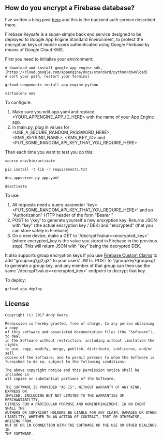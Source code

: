 ## How do you encrypt a Firebase database?

I've written a blog post [here](http://www.geero.net/2017/05/how-to-encrypt-a-google-firebase-realtime-database/) and this is the backend auth service described there.

Firebase Keysafe is a super-simple back end service designed to be deployed to Google App Engine Standard Environment, to protect the encryption keys of mobile users authenticated using Google Firebase
by means of Google Cloud KMS.

First you need to initialise your environment:

    # download and install google app engine sdk, (https://cloud.google.com/appengine/docs/standard/python/download)
    # sort your path, restart your terminal

    gcloud components install app-engine-python

    virtualenv env

To configure:

  1. Make sure you edit app.yaml and replace <YOUR_APPENGINE_APP_ID_HERE> with the name of your App Engine app.
  2. In main.py, plug in values for <USE_A_SECURE_RANDOM_PASSWORD_HERE>, <KMS_KEYRING_NAME>, <KMS_KEY_ID> and <PUT_SOME_RANDOM_API_KEY_THAT_YOU_REQUIRE_HERE>

Then each time you want to test you do this:

    source env/bin/activate

    pip install -t lib -r requirements.txt

    dev_appserver.py app.yaml

    deactivate

To use:

  1. All requests need a query parameter 'key=<PUT_SOME_RANDOM_API_KEY_THAT_YOU_REQUIRE_HERE>' and an "Authorization" HTTP header of the form "Bearer <JWT>"
  2. POST to '/key' to generate yourself a new encryption key. Returns JSON with "key" (the actual encryption key / DEK) and "encrypted" (that you can store safely in Firebase)
  3. On a new device, make a GET to '/decrypt?value=<encrypted_key>' (where encrypted_key is the value you stored in Firebase in the previous step). This will return JSON with "key" being the decrypted DEK.

It also supports group encryption keys if you use [Firebase Custom Claims](https://firebase.google.com/docs/auth/admin/custom-claims) to add "groups=g1,g2,g3" to your users' JWTs. POST to '/groupkey?group=g1' to generate a group key, and
any member of that group can then use the same '/decrypt?value=<encrypted_key>' endpoint to decrypt that key.

To deploy:

    gcloud app deploy


## License

    Copyright (c) 2017 Andy Geers.

    Permission is hereby granted, free of charge, to any person obtaining a copy
    of this software and associated documentation files (the "Software"), to deal
    in the Software without restriction, including without limitation the rights
    to use, copy, modify, merge, publish, distribute, sublicense, and/or sell
    copies of the Software, and to permit persons to whom the Software is
    furnished to do so, subject to the following conditions:

    The above copyright notice and this permission notice shall be included in
    all copies or substantial portions of the Software.

    THE SOFTWARE IS PROVIDED "AS IS", WITHOUT WARRANTY OF ANY KIND, EXPRESS OR
    IMPLIED, INCLUDING BUT NOT LIMITED TO THE WARRANTIES OF MERCHANTABILITY,
    FITNESS FOR A PARTICULAR PURPOSE AND NONINFRINGEMENT. IN NO EVENT SHALL THE
    AUTHORS OR COPYRIGHT HOLDERS BE LIABLE FOR ANY CLAIM, DAMAGES OR OTHER
    LIABILITY, WHETHER IN AN ACTION OF CONTRACT, TORT OR OTHERWISE, ARISING FROM,
    OUT OF OR IN CONNECTION WITH THE SOFTWARE OR THE USE OR OTHER DEALINGS IN
    THE SOFTWARE.


